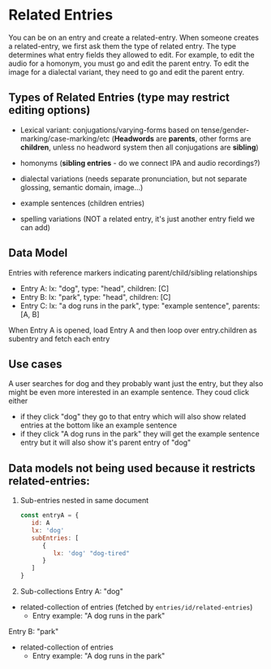 # Related Entries

You can be on an entry and create a related-entry. When someone creates a related-entry, we first ask them the type of related entry. The type determines what entry fields they allowed to edit. For example, to edit the audio for a homonym, you must go and edit the parent entry. To edit the image for a dialectal variant, they need to go and edit the parent entry.

## Types of Related Entries (type may restrict editing options)

- Lexical variant: conjugations/varying-forms based on tense/gender-marking/case-marking/etc (**Headwords** are **parents**, other forms are **children**, unless no headword system then all conjugations are **sibling**)

- homonyms (**sibling entries** - do we connect IPA and audio recordings?)
- dialectal variations (needs separate pronunciation, but not separate glossing, semantic domain, image...)

- example sentences (children entries)

- spelling variations (NOT a related entry, it's just another entry field we can add)

## Data Model

Entries with reference markers indicating parent/child/sibling relationships

- Entry A: lx: "dog", type: "head", children: [C]
- Entry B: lx: "park", type: "head", children: [C]
- Entry C: lx: "a dog runs in the park", type: "example sentence", parents: [A, B]

When Entry A is opened, load Entry A and then loop over entry.children as subentry and fetch each entry

## Use cases

A user searches for dog and they probably want just the entry, but they also might be even more interested in an example sentence. They coud click either

- if they click "dog" they go to that entry which will also show related entries at the bottom like an example sentence
- if they click "A dog runs in the park" they will get the example sentence entry but it will also show it's parent entry of "dog"

## Data models not being used because it restricts related-entries:

1. Sub-entries nested in same document
   ```js
   const entryA = {
      id: A
      lx: 'dog'
      subEntries: [
         {
            lx: 'dog' "dog-tired"
         }
      ]
   }
   ```
2. Sub-collections
   Entry A: "dog"

- related-collection of entries (fetched by `entries/id/related-entries`)
  - Entry example: "A dog runs in the park"

Entry B: "park"

- related-collection of entries
  - Entry example: "A dog runs in the park"
